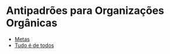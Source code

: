 # Antipadrões para Organizações Orgânicas

- [Metas](antimetas.md)
- [Tudo é de todos](antitudo-e-de-todos.md)
